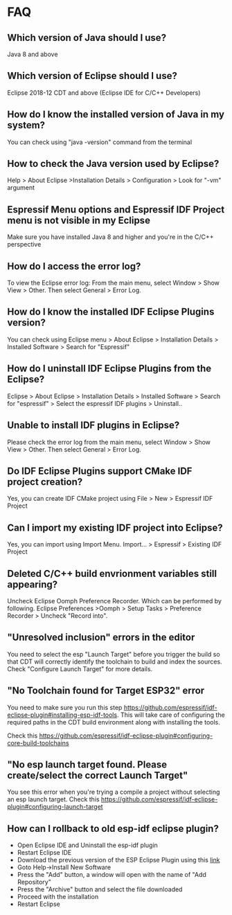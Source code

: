 # FAQ

## Which version of Java should I use? 
Java 8 and above
## Which version of Eclipse should I use?
Eclipse 2018-12 CDT and above (Eclipse IDE for C/C++ Developers)
## How do I know the installed version of Java in my system?
You can check using "java -version" command from the terminal
##  How to check the Java version used by Eclipse?
Help > About Eclipse >Installation Details > Configuration > Look for "-vm" argument
## Espressif Menu options and Espressif IDF Project menu is not visible in my Eclipse
Make sure you have installed Java 8 and higher and you're in the C/C++ perspective
##  How do I access the error log?
To view the Eclipse error log: From the main menu, select Window > Show View > Other. Then select General > Error Log.
## How do I know the installed IDF Eclipse Plugins version?
You can check using Eclipse menu > About Eclipse > Installation Details > Installed Software > Search for "Espressif"
## How do I uninstall IDF Eclipse Plugins from the Eclipse?
Eclipse > About Eclipse > Installation Details > Installed Software > Search for "espressif" > Select the espressif IDF plugins > Uninstall..
## Unable to install IDF plugins in Eclipse?
Please check the error log from the main menu, select Window > Show View > Other. Then select General > Error Log. 
## Do IDF Eclipse Plugins support CMake IDF project creation?
Yes, you can create IDF CMake project using File > New > Espressif IDF Project
## Can I import my existing IDF project into Eclipse?
Yes, you can import using Import Menu. Import... > Espressif > Existing IDF Project
## Deleted C/C++ build envrionment variables still appearing?
Uncheck Eclipse Oomph Preference Recorder. Which can be performed by following. Eclipse Preferences >Oomph > Setup Tasks > Preference Recorder > Uncheck "Record into".
## "Unresolved inclusion" errors in the editor
You need to select the esp "Launch Target" before you trigger the build so that CDT will correctly identify the toolchain to build and index the sources. Check "Configure Launch Target" for more details.
## "No Toolchain found for Target ESP32" error
You need to make sure you run this step https://github.com/espressif/idf-eclipse-plugin#installing-esp-idf-tools. This will take care of configuring the required paths in the CDT build environment along with installing the tools.

Check this https://github.com/espressif/idf-eclipse-plugin#configuring-core-build-toolchains
## "No esp launch target found. Please create/select the correct Launch Target"
You see this error when you're trying a compile a project without selecting an esp launch target. Check this https://github.com/espressif/idf-eclipse-plugin#configuring-launch-target
## How can I rollback to old esp-idf eclipse plugin?
- Open Eclipse IDE and Uninstall the esp-idf plugin
- Restart Eclipse IDE
- Download the previous version of the ESP Eclipse Plugin using this [link](https://github.com/espressif/idf-eclipse-plugin/releases)
- Goto Help->Install New Software
- Press the "Add" button, a window will open with the name of "Add Repository"
- Press the "Archive" button and select the file downloaded
- Proceed with the installation
- Restart Eclipse